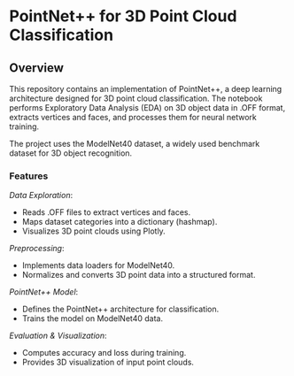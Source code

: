 # PointNet++ for 3D Point Cloud Classification

## Overview

This repository contains an implementation of PointNet++, a deep learning architecture designed for 3D point cloud classification. The notebook performs Exploratory Data Analysis (EDA) on 3D object data in .OFF format, extracts vertices and faces, and processes them for neural network training.

The project uses the ModelNet40 dataset, a widely used benchmark dataset for 3D object recognition.

### Features
*Data Exploration*:

* Reads .OFF files to extract vertices and faces.
* Maps dataset categories into a dictionary (hashmap).
* Visualizes 3D point clouds using Plotly.


*Preprocessing*:

* Implements data loaders for ModelNet40.
* Normalizes and converts 3D point data into a structured format.


*PointNet++ Model*:

* Defines the PointNet++ architecture for classification.
* Trains the model on ModelNet40 data.


*Evaluation & Visualization*:

* Computes accuracy and loss during training.
* Provides 3D visualization of input point clouds.
